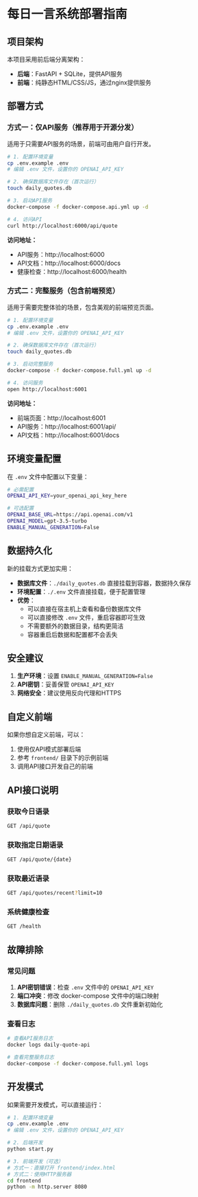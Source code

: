 # 每日一言系统部署指南

## 项目架构

本项目采用前后端分离架构：

- **后端**：FastAPI + SQLite，提供API服务
- **前端**：纯静态HTML/CSS/JS，通过nginx提供服务

## 部署方式

### 方式一：仅API服务（推荐用于开源分发）

适用于只需要API服务的场景，前端可由用户自行开发。

```bash
# 1. 配置环境变量
cp .env.example .env
# 编辑 .env 文件，设置你的 OPENAI_API_KEY

# 2. 确保数据库文件存在（首次运行）
touch daily_quotes.db

# 3. 启动API服务
docker-compose -f docker-compose.api.yml up -d

# 4. 访问API
curl http://localhost:6000/api/quote
```

**访问地址：**
- API服务：http://localhost:6000
- API文档：http://localhost:6000/docs
- 健康检查：http://localhost:6000/health

### 方式二：完整服务（包含前端预览）

适用于需要完整体验的场景，包含美观的前端预览页面。

```bash
# 1. 配置环境变量
cp .env.example .env
# 编辑 .env 文件，设置你的 OPENAI_API_KEY

# 2. 确保数据库文件存在（首次运行）
touch daily_quotes.db

# 3. 启动完整服务
docker-compose -f docker-compose.full.yml up -d

# 4. 访问服务
open http://localhost:6001
```

**访问地址：**
- 前端页面：http://localhost:6001
- API服务：http://localhost:6001/api/
- API文档：http://localhost:6001/docs

## 环境变量配置

在 `.env` 文件中配置以下变量：

```bash
# 必需配置
OPENAI_API_KEY=your_openai_api_key_here

# 可选配置
OPENAI_BASE_URL=https://api.openai.com/v1
OPENAI_MODEL=gpt-3.5-turbo
ENABLE_MANUAL_GENERATION=False
```

## 数据持久化

新的挂载方式更加实用：

- **数据库文件**：`./daily_quotes.db` 直接挂载到容器，数据持久保存
- **环境配置**：`./.env` 文件直接挂载，便于配置管理
- **优势**：
  - 可以直接在宿主机上查看和备份数据库文件
  - 可以直接修改 `.env` 文件，重启容器即可生效
  - 不需要额外的数据目录，结构更简洁
  - 容器重启后数据和配置都不会丢失

## 安全建议

1. **生产环境**：设置 `ENABLE_MANUAL_GENERATION=False`
2. **API密钥**：妥善保管 `OPENAI_API_KEY`
3. **网络安全**：建议使用反向代理和HTTPS

## 自定义前端

如果你想自定义前端，可以：

1. 使用仅API模式部署后端
2. 参考 `frontend/` 目录下的示例前端
3. 调用API接口开发自己的前端

## API接口说明

### 获取今日语录
```bash
GET /api/quote
```

### 获取指定日期语录
```bash
GET /api/quote/{date}
```

### 获取最近语录
```bash
GET /api/quotes/recent?limit=10
```

### 系统健康检查
```bash
GET /health
```

## 故障排除

### 常见问题

1. **API密钥错误**：检查 `.env` 文件中的 `OPENAI_API_KEY`
2. **端口冲突**：修改 docker-compose 文件中的端口映射
3. **数据库问题**：删除 `./daily_quotes.db` 文件重新初始化

### 查看日志

```bash
# 查看API服务日志
docker logs daily-quote-api

# 查看完整服务日志
docker-compose -f docker-compose.full.yml logs
```

## 开发模式

如果需要开发模式，可以直接运行：

```bash
# 1. 配置环境变量
cp .env.example .env
# 编辑 .env 文件，设置你的 OPENAI_API_KEY

# 2. 后端开发
python start.py

# 3. 前端开发（可选）
# 方式一：直接打开 frontend/index.html
# 方式二：使用HTTP服务器
cd frontend
python -m http.server 8080
```
